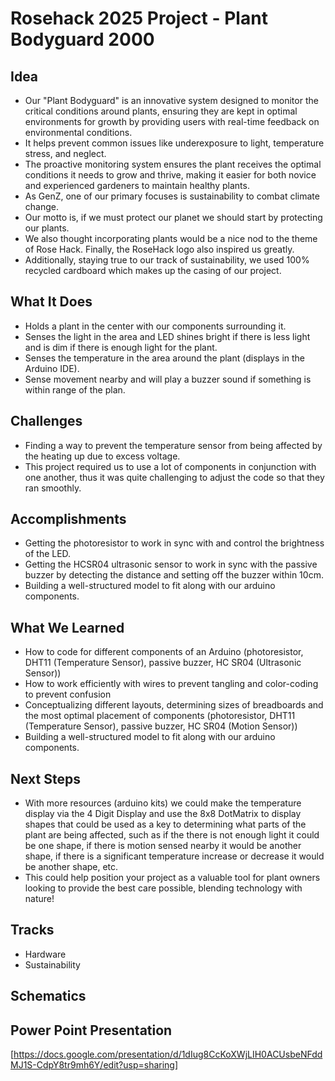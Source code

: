 # Rosehack 2025 Project - Plant Bodyguard 2000
## Idea
- Our "Plant Bodyguard" is an innovative system designed to monitor the critical conditions around plants, ensuring they are kept in optimal environments for growth by providing users with real-time feedback on environmental conditions.
-  It helps prevent common issues like underexposure to light, temperature stress, and neglect.
-  The proactive monitoring system ensures the plant receives the optimal conditions it needs to grow and thrive, making it easier for both novice and experienced gardeners to maintain healthy plants.
-  As GenZ, one of our primary focuses is sustainability to combat climate change.
- Our motto is, if we must protect our planet we should start by protecting our plants. 
- We also thought incorporating plants would be a nice nod to the theme of Rose Hack. Finally, the RoseHack logo also inspired us greatly.
- Additionally, staying true to our track of sustainability, we used 100% recycled cardboard which makes up the casing of our project. 
## What It Does
- Holds a plant in the center with our components surrounding it.
- Senses the light in the area and LED shines bright if there is less light and is dim if there is enough light for the plant.
- Senses the temperature in the area around the plant (displays in the Arduino IDE).
- Sense movement nearby and will play a buzzer sound if something is within range of the plan.
## Challenges
- Finding a way to prevent the temperature sensor from being affected by the heating up due to excess voltage.
- This project required us to use a lot of components in conjunction with one another, thus it was quite challenging to adjust the code so that they ran smoothly.
## Accomplishments
- Getting the photoresistor to work in sync with and control the brightness of the LED.
- Getting the HCSR04 ultrasonic sensor to work in sync with the passive buzzer by detecting the distance and setting off the buzzer within 10cm.
- Building a well-structured model to fit along with our arduino components.
## What We Learned
- How to code for different components of an Arduino (photoresistor, DHT11 (Temperature Sensor), passive buzzer, HC SR04 (Ultrasonic Sensor))
- How to work efficiently with wires to prevent tangling and color-coding to prevent confusion
- Conceptualizing different layouts, determining sizes of breadboards and the most optimal placement of components
(photoresistor, DHT11 (Temperature Sensor), passive buzzer, HC SR04 (Motion Sensor))
- Building a well-structured model to fit along with our arduino components.
## Next Steps
- With more resources (arduino kits) we could make the temperature display via the 4 Digit Display and use the 8x8 DotMatrix to display shapes that could be used as a key to determining what parts of the plant are being affected, such as if the there is not enough light it could be one shape, if there is motion sensed nearby it would be another shape, if there is a significant temperature increase or decrease it would be another shape, etc.
- This could help position your project as a valuable tool for plant owners looking to provide the best care possible, blending technology with nature!
## Tracks
- Hardware
- Sustainability
## Schematics

## Power Point Presentation
[https://docs.google.com/presentation/d/1dIug8CcKoXWjLIH0ACUsbeNFddMJ1S-CdpY8tr9mh6Y/edit?usp=sharing]
